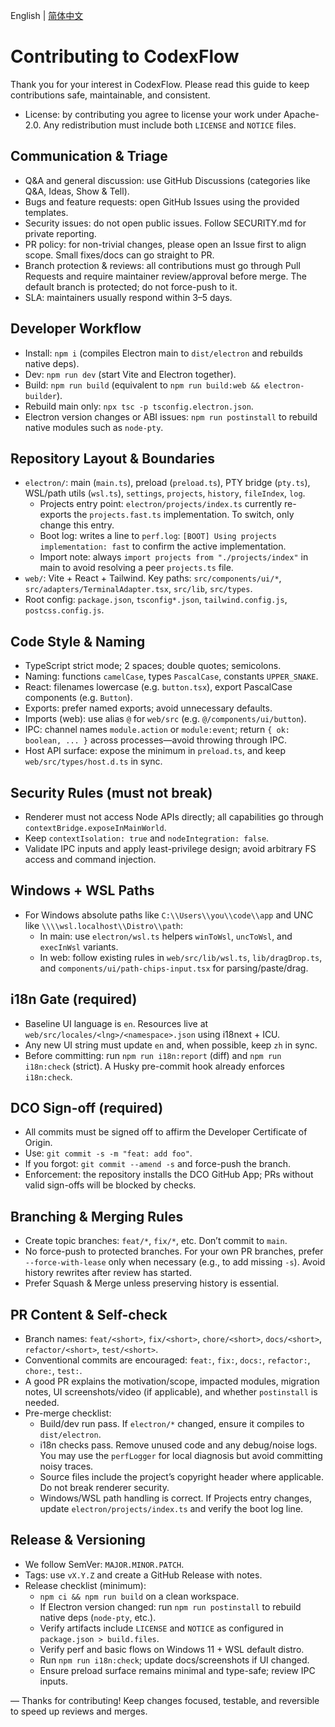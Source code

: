 English | [简体中文](./CONTRIBUTING.zh-CN.md)

# Contributing to CodexFlow

Thank you for your interest in CodexFlow. Please read this guide to keep contributions safe, maintainable, and consistent.

- License: by contributing you agree to license your work under Apache-2.0. Any redistribution must include both `LICENSE` and `NOTICE` files.

## Communication & Triage

- Q&A and general discussion: use GitHub Discussions (categories like Q&A, Ideas, Show & Tell).
- Bugs and feature requests: open GitHub Issues using the provided templates.
- Security issues: do not open public issues. Follow SECURITY.md for private reporting.
- PR policy: for non-trivial changes, please open an Issue first to align scope. Small fixes/docs can go straight to PR.
- Branch protection & reviews: all contributions must go through Pull Requests and require maintainer review/approval before merge. The default branch is protected; do not force-push to it.
- SLA: maintainers usually respond within 3–5 days.

## Developer Workflow

- Install: `npm i` (compiles Electron main to `dist/electron` and rebuilds native deps).
- Dev: `npm run dev` (start Vite and Electron together).
- Build: `npm run build` (equivalent to `npm run build:web && electron-builder`).
- Rebuild main only: `npx tsc -p tsconfig.electron.json`.
- Electron version changes or ABI issues: `npm run postinstall` to rebuild native modules such as `node-pty`.

## Repository Layout & Boundaries

- `electron/`: main (`main.ts`), preload (`preload.ts`), PTY bridge (`pty.ts`), WSL/path utils (`wsl.ts`), `settings`, `projects`, `history`, `fileIndex`, `log`.
  - Projects entry point: `electron/projects/index.ts` currently re-exports the `projects.fast.ts` implementation. To switch, only change this entry.
  - Boot log: writes a line to `perf.log`: `[BOOT] Using projects implementation: fast` to confirm the active implementation.
  - Import note: always `import projects from "./projects/index"` in main to avoid resolving a peer `projects.ts` file.
- `web/`: Vite + React + Tailwind. Key paths: `src/components/ui/*`, `src/adapters/TerminalAdapter.tsx`, `src/lib`, `src/types`.
- Root config: `package.json`, `tsconfig*.json`, `tailwind.config.js`, `postcss.config.js`.

## Code Style & Naming

- TypeScript strict mode; 2 spaces; double quotes; semicolons.
- Naming: functions `camelCase`, types `PascalCase`, constants `UPPER_SNAKE`.
- React: filenames lowercase (e.g. `button.tsx`), export PascalCase components (e.g. `Button`).
- Exports: prefer named exports; avoid unnecessary defaults.
- Imports (web): use alias `@` for `web/src` (e.g. `@/components/ui/button`).
- IPC: channel names `module.action` or `module:event`; return `{ ok: boolean, ... }` across processes—avoid throwing through IPC.
- Host API surface: expose the minimum in `preload.ts`, and keep `web/src/types/host.d.ts` in sync.

## Security Rules (must not break)

- Renderer must not access Node APIs directly; all capabilities go through `contextBridge.exposeInMainWorld`.
- Keep `contextIsolation: true` and `nodeIntegration: false`.
- Validate IPC inputs and apply least-privilege design; avoid arbitrary FS access and command injection.

## Windows + WSL Paths

- For Windows absolute paths like `C:\\Users\\you\\code\\app` and UNC like `\\\\wsl.localhost\\Distro\\path`:
  - In main: use `electron/wsl.ts` helpers `winToWsl`, `uncToWsl`, and `execInWsl` variants.
  - In web: follow existing rules in `web/src/lib/wsl.ts`, `lib/dragDrop.ts`, and `components/ui/path-chips-input.tsx` for parsing/paste/drag.

## i18n Gate (required)

- Baseline UI language is `en`. Resources live at `web/src/locales/<lng>/<namespace>.json` using i18next + ICU.
- Any new UI string must update `en` and, when possible, keep `zh` in sync.
- Before committing: run `npm run i18n:report` (diff) and `npm run i18n:check` (strict). A Husky pre-commit hook already enforces `i18n:check`.

## DCO Sign-off (required)

- All commits must be signed off to affirm the Developer Certificate of Origin.
- Use: `git commit -s -m "feat: add foo"`.
- If you forgot: `git commit --amend -s` and force-push the branch.
- Enforcement: the repository installs the DCO GitHub App; PRs without valid sign-offs will be blocked by checks.

## Branching & Merging Rules

- Create topic branches: `feat/*`, `fix/*`, etc. Don’t commit to `main`.
- No force-push to protected branches. For your own PR branches, prefer `--force-with-lease` only when necessary (e.g., to add missing `-s`). Avoid history rewrites after review has started.
- Prefer Squash & Merge unless preserving history is essential.

## PR Content & Self-check

- Branch names: `feat/<short>`, `fix/<short>`, `chore/<short>`, `docs/<short>`, `refactor/<short>`, `test/<short>`.
- Conventional commits are encouraged: `feat:`, `fix:`, `docs:`, `refactor:`, `chore:`, `test:`.
- A good PR explains the motivation/scope, impacted modules, migration notes, UI screenshots/video (if applicable), and whether `postinstall` is needed.
- Pre-merge checklist:
  - Build/dev run pass. If `electron/*` changed, ensure it compiles to `dist/electron`.
  - i18n checks pass. Remove unused code and any debug/noise logs. You may use the `perfLogger` for local diagnosis but avoid committing noisy traces.
  - Source files include the project’s copyright header where applicable. Do not break renderer security.
  - Windows/WSL path handling is correct. If Projects entry changes, update `electron/projects/index.ts` and verify the boot log line.

## Release & Versioning

- We follow SemVer: `MAJOR.MINOR.PATCH`.
- Tags: use `vX.Y.Z` and create a GitHub Release with notes.
- Release checklist (minimum):
  - `npm ci && npm run build` on a clean workspace.
  - If Electron version changed: run `npm run postinstall` to rebuild native deps (`node-pty`, etc.).
  - Verify artifacts include `LICENSE` and `NOTICE` as configured in `package.json > build.files`.
  - Verify perf and basic flows on Windows 11 + WSL default distro.
  - Run `npm run i18n:check`; update docs/screenshots if UI changed.
  - Ensure preload surface remains minimal and type-safe; review IPC inputs.

— Thanks for contributing! Keep changes focused, testable, and reversible to speed up reviews and merges.
